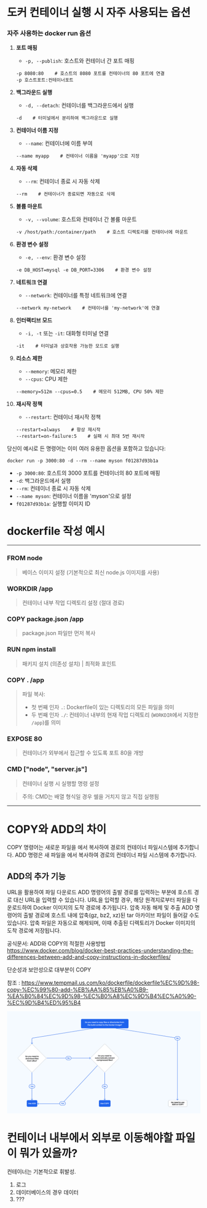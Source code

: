 # 도커 컨테이너 실행 시 자주 사용되는 옵션


### 자주 사용하는 docker run 옵션

1. **포트 매핑**
   - `-p, --publish`: 호스트와 컨테이너 간 포트 매핑
   ```
   -p 8080:80    # 호스트의 8080 포트를 컨테이너의 80 포트에 연결
   -p 호스트포트:컨테이너포트
   ```

2. **백그라운드 실행**
   - `-d, --detach`: 컨테이너를 백그라운드에서 실행
   ```
   -d    # 터미널에서 분리하여 백그라운드로 실행
   ```

3. **컨테이너 이름 지정**
   - `--name`: 컨테이너에 이름 부여
   ```
   --name myapp    # 컨테이너 이름을 'myapp'으로 지정
   ```

4. **자동 삭제**
   - `--rm`: 컨테이너 종료 시 자동 삭제
   ```
   --rm    # 컨테이너가 종료되면 자동으로 삭제
   ```

5. **볼륨 마운트**
   - `-v, --volume`: 호스트와 컨테이너 간 볼륨 마운트
   ```
   -v /host/path:/container/path    # 호스트 디렉토리를 컨테이너에 마운트
   ```

6. **환경 변수 설정**
   - `-e, --env`: 환경 변수 설정
   ```
   -e DB_HOST=mysql -e DB_PORT=3306    # 환경 변수 설정
   ```

7. **네트워크 연결**
   - `--network`: 컨테이너를 특정 네트워크에 연결
   ```
   --network my-network    # 컨테이너를 'my-network'에 연결
   ```

8. **인터랙티브 모드**
   - `-i, -t` 또는 `-it`: 대화형 터미널 연결
   ```
   -it    # 터미널과 상호작용 가능한 모드로 실행
   ```

9. **리소스 제한**
   - `--memory`: 메모리 제한
   - `--cpus`: CPU 제한
   ```
   --memory=512m --cpus=0.5    # 메모리 512MB, CPU 50% 제한
   ```

10. **재시작 정책**
    - `--restart`: 컨테이너 재시작 정책
    ```
    --restart=always    # 항상 재시작
    --restart=on-failure:5    # 실패 시 최대 5번 재시작
    ```

당신이 예시로 든 명령어는 이미 여러 유용한 옵션을 포함하고 있습니다:
```
docker run -p 3000:80 -d --rm --name myson f01287d93b1a
```
- `-p 3000:80`: 호스트의 3000 포트를 컨테이너의 80 포트에 매핑
- `-d`: 백그라운드에서 실행
- `--rm`: 컨테이너 종료 시 자동 삭제
- `--name myson`: 컨테이너 이름을 'myson'으로 설정
- `f01287d93b1a`: 실행할 이미지 ID



# dockerfile 작성 예시
---------------------
 ### FROM node
>베이스 이미지 설정 (기본적으로 최신 node.js 이미지를 사용)

### WORKDIR /app
>컨테이너 내부 작업 디렉토리 설정 (절대 경로)

### COPY package.json /app
>package.json 파일만 먼저 복사

### RUN npm install
>패키지 설치 (의존성 설치) | 최적화 포인트

### COPY . /app
>파일 복사: 
>- 첫 번째 인자 `.`: Dockerfile이 있는 디렉토리의 모든 파일을 의미
>- 두 번째 인자 `./`: 컨테이너 내부의 현재 작업 디렉토리 (`WORKDIR`에서 지정한 `/app`)를 의미

### EXPOSE 80
>컨테이너가 외부에서 접근할 수 있도록 포트 80을 개방

### CMD ["node", "server.js"]
>컨테이너 실행 시 실행할 명령 설정

>주의: CMD는 배열 형식일 경우 쉘을 거치지 않고 직접 실행됨

------------------------------------------

# COPY와 ADD의 차이 

COPY 명령어는 새로운 파일을 에서 복사하여 경로의 컨테이너 파일시스템에 추가합니다.
ADD 명령은 새 파일을 에서 복사하여 경로의 컨테이너 파일 시스템에 추가합니다.

## ADD의 추가 기능
URL을 활용하여 파일 다운로드
ADD 명령어의 출발 경로를 입력하는 부분에 호스트 경로 대신 URL을 입력할 수 있습니다.
URL을 입력할 경우, 해당 원격지로부터 파일을 다운로드하여 Docker 이미지의 도작 경로에 추가됩니다.
압축 자동 해제 및 추출
ADD 명령어의 출발 경로에 호스트 내에 압축(gz, bz2, xz)된 tar 아카이브 파일이 들어갈 수도 있습니다.
압축 파일은 자동으로 해제되며, 이때 추출된 디렉토리가 Docker 이미지의 도착 경로에 저장됩니다.

공식문서: ADD와 COPY의 적절한 사용방법
https://www.docker.com/blog/docker-best-practices-understanding-the-differences-between-add-and-copy-instructions-in-dockerfiles/


단순성과 보안성으로 대부분이 COPY 


참조 :
https://www.tempmail.us.com/ko/dockerfile/dockerfile%EC%9D%98-copy-%EC%99%80-add-%EB%AA%85%EB%A0%B9-%EA%B0%84%EC%9D%98-%EC%B0%A8%EC%9D%B4%EC%A0%90-%EC%9D%B4%ED%95%B4

![alt text](image-1.png)

# 컨테이너 내부에서 외부로 이동해야할 파일이 뭐가 있을까?

컨테이너는 기본적으로 휘발성.

1. 로그
2. 데이터베이스의 경우 데이터
3. ???
